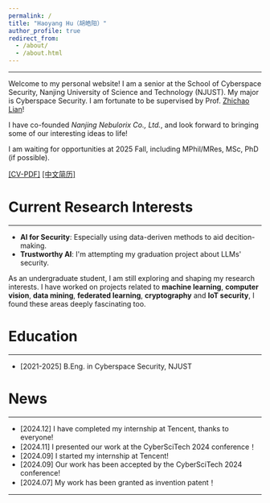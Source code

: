 ```yaml
---
permalink: /
title: "Haoyang Hu（胡皓阳）"
author_profile: true
redirect_from: 
  - /about/
  - /about.html
---
```


---
Welcome to my personal website! I am a senior at the School of Cyberspace Security, Nanjing University of Science and Technology (NJUST). My major is Cyberspace Security. I am fortunate to be supervised by Prof. [Zhichao Lian](https://gsmis.njust.edu.cn/open/TutorInfo.aspx?dsbh=6CZPjzcQhmzsS-IjPww!Hw==&yxsh=4iVdgPyuKTE=&zydm=QP9JvMVDx3k=)!

I have co-founded *Nanjing Nebulorix Co., Ltd.*, and look forward to bringing some of our interesting ideas to life!

I am waiting for opportunities at 2025 Fall, including MPhil/MRes, MSc, PhD (if possible).

<a href="https://ALIENHHY.github.io/_pages/2024.12.14-CV_Haoyang_Hu_NJUST.pdf" target="_blank">[CV-PDF]</a>    <a href="https://ALIENHHY.github.io/_pages/12.13胡皓阳中文简历.pdf" target="_blank">[中文简历]</a>

Current Research Interests
======
---
* **AI for Security**: Especially using data-deriven methods to aid decition-making.
* **Trustworthy AI**: I'm attempting my graduation project about LLMs' security.

As an undergraduate student, I am still exploring and shaping my research interests. I have worked on projects related to **machine learning**, **computer vision**, **data mining**, **federated learning**, **cryptography** and **IoT security**, I found these areas deeply fascinating too.

Education
======
---
* [2021-2025] B.Eng. in Cyberspace Security, NJUST

News
======
---
* [2024.12] I have completed my internship at Tencent, thanks to everyone!
* [2024.11] I presented our work at the CyberSciTech 2024 conference！
* [2024.09] I started my internship at Tencent!
* [2024.09] Our work has been accepted by the CyberSciTech 2024 conference!
* [2024.07] My work has been granted as invention patent！

---

<script type="text/javascript" id="clustrmaps" src="//clustrmaps.com/map_v2.js?d=6wfR7GC9nCyJQPKiqnKV-XvXiwNpKSA2Zv_onF9ga-g&cl=ffffff&w=a"></script>
